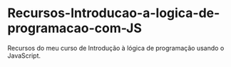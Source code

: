 # Recursos-Introducao-a-logica-de-programacao-com-JS
Recursos do meu curso de Introdução à lógica de programação usando o JavaScript.
